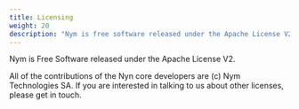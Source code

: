 ```yaml
---
title: Licensing
weight: 20
description: "Nym is free software released under the Apache License V2"
---
```


Nym is Free Software released under the Apache License V2. 

All of the contributions of the Nyn core developers are (c) Nym Technologies SA. If you are interested in talking to us about other licenses, please get in touch. 